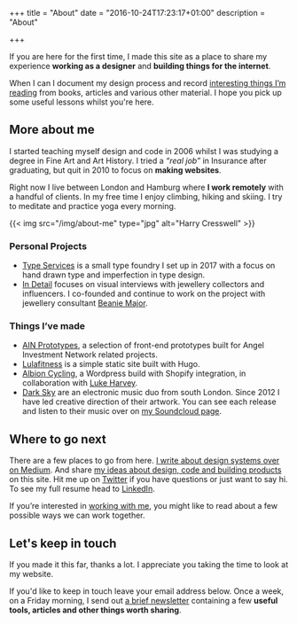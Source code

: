 +++
title = "About"
date = "2016-10-24T17:23:17+01:00"
description = "About"

+++

If you are here for the first time, I made this site as a place to share my experience **working as a designer** and **building things for the internet**.

When I can I document my design process and record [interesting things I’m reading](/reading/) from books, articles and various other material. I hope you pick up some useful lessons whilst you're here.

## More about me

I started teaching myself design and code in 2006 whilst I was studying a degree in Fine Art and Art History. I tried a *“real job”* in Insurance after graduating, but quit in 2010 to focus on **making websites**.

Right now I live between London and Hamburg where **I work remotely** with a handful of clients. In my free time I enjoy climbing, hiking and skiing. I try to meditate and practice yoga every morning.

{{< img src="/img/about-me" type="jpg" alt="Harry Cresswell" >}}

### Personal Projects

- [Type Services](https://typeservices.co/) is a small type foundry I set up in 2017 with a focus on hand drawn type and imperfection in type design.
- [In Detail](https://indtl.com/) focuses on visual interviews with jewellery collectors and influencers. I co-founded and continue to work on the project with jewellery consultant [Beanie Major](http://blake-ldn.com/journal/2016/11/8/blake-woman-beanie-major).

### Things I’ve made

- [AIN Prototypes](http://harrycresswell.co.uk/), a selection of front-end prototypes built for Angel Investment Network related projects.
- [Lulafitness](https://www.lulafitness.co.uk/) is a simple static site built with Hugo.
- [Albion Cycling](http://www.albioncycling.com/), a Wordpress build with Shopify integration, in collaboration with [Luke Harvey](https://lukeharvey.co.uk/).
- [Dark Sky](https://soundcloud.com/dark-sky) are an electronic music duo from south London. Since 2012 I have led creative direction of their artwork. You can see each release and listen to their music over on [my Soundcloud page](https://soundcloud.com/harrycresswell).

## Where to go next

There are a few places to go from here. [I write about design systems over on Medium](https://medium.com/@harrycresswell). And share [my ideas about design, code and building products](/articles/) on this site. Hit me up on [Twitter](https://twitter.com/harrycresswell) if you have questions or just want to say hi. To see my full resume head to [LinkedIn](https://uk.linkedin.com/in/harrycresswell
).

If you’re interested in [working with me](/how/), you might like to read about a few possible ways we can work together.

## Let's keep in touch

If you made it this far, thanks a lot. I appreciate you taking the time to look at my website.

If you'd like to keep in touch leave your email address below. Once a week, on a Friday morning, I send out [a brief newsletter](/newsletter/) containing a few **useful tools, articles and other things worth sharing**.
